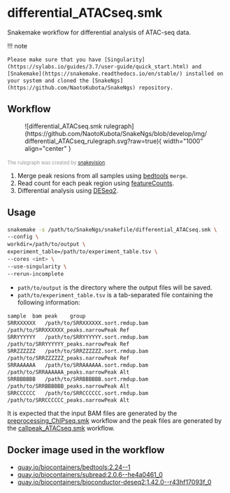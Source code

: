 # differential_ATACseq.smk

Snakemake workflow for differential analysis of ATAC-seq data.

!!! note

    Please make sure that you have [Singularity](https://sylabs.io/guides/3.7/user-guide/quick_start.html) and [Snakemake](https://snakemake.readthedocs.io/en/stable/) installed on your system and cloned the [SnakeNgs](https://github.com/NaotoKubota/SnakeNgs) repository.

## Workflow

<figure markdown="span">
	![differential_ATACseq.smk rulegraph](https://github.com/NaotoKubota/SnakeNgs/blob/develop/img/differential_ATACseq_rulegraph.svg?raw=true){ width="1000" align="center" }
</figure>

<span style="font-size: 0.8em; color: rgba(0, 0, 0, 0.4);">The rulegraph was created by [snakevision](https://github.com/OpenOmics/snakevision).</span>

1. Merge peak resions from all samples using [bedtools](https://bedtools.readthedocs.io/en/latest/) `merge`.
2. Read count for each peak region using [featureCounts](http://subread.sourceforge.net/).
3. Differential analysis using [DESeq2](https://bioconductor.org/packages/release/bioc/html/DESeq2.html).

## Usage

``` bash
snakemake -s /path/to/SnakeNgs/snakefile/differential_ATACseq.smk \
--config \
workdir=/path/to/output \
experiment_table=/path/to/experiment_table.tsv \
--cores <int> \
--use-singularity \
--rerun-incomplete
```

- `path/to/output` is the directory where the output files will be saved.
- `path/to/experiment_table.tsv` is a tab-separated file containing the following information:

``` text
sample	bam	peak	group
SRRXXXXXX	/path/to/SRRXXXXXX.sort.rmdup.bam	/path/to/SRRXXXXXX_peaks.narrowPeak	Ref
SRRYYYYYY	/path/to/SRRYYYYYY.sort.rmdup.bam	/path/to/SRRYYYYYY_peaks.narrowPeak	Ref
SRRZZZZZZ	/path/to/SRRZZZZZZ.sort.rmdup.bam	/path/to/SRRZZZZZZ_peaks.narrowPeak	Ref
SRRAAAAAA	/path/to/SRRAAAAAA.sort.rmdup.bam	/path/to/SRRAAAAAA_peaks.narrowPeak	Alt
SRRBBBBBB	/path/to/SRRBBBBBB.sort.rmdup.bam	/path/to/SRRBBBBBB_peaks.narrowPeak	Alt
SRRCCCCCC	/path/to/SRRCCCCCC.sort.rmdup.bam	/path/to/SRRCCCCCC_peaks.narrowPeak	Alt
```

It is expected that the input BAM files are generated by the [preprocessing_ChIPseq.smk](preprocessing_ChIPseq.md) workflow and the peak files are generated by the [callpeak_ATACseq.smk](callpeak_ATACseq.md) workflow.

## Docker image used in the workflow

- [quay.io/biocontainers/bedtools:2.24--1](https://quay.io/repository/biocontainers/bedtools)
- [quay.io/biocontainers/subread:2.0.6--he4a0461_0](https://quay.io/repository/biocontainers/subread)
- [quay.io/biocontainers/bioconductor-deseq2:1.42.0--r43hf17093f_0](https://quay.io/repository/biocontainers/bioconductor-deseq2)
